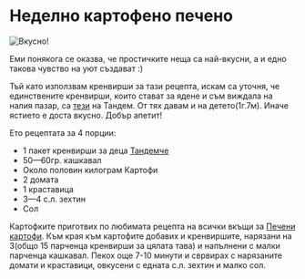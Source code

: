 # Неделно картофено печено

![Вкусно!](/images/2018/12/C7F0730A-91F3-4CF3-A67D-3DB4BCB5AF5A.jpeg "Да Ви е сладко!")

Еми понякога се оказва, че простичките неща са най-вкусни, а и едно такова чувство на уют създават :)

Тъй като използвам кренвирши за тази рецепта, искам са уточня, че единствените кренвирши, които стават за ядене и съм виждала на налия пазар, са <a href="https://goo.gl/images/atNqPr">тези</a> на Тандем. От тях давам и на детето(1г.7м). Иначе ястието е доста вкусно. Добър апетит!

Ето рецептата за 4 порции:

<ul>
	<li>1 пакет кренвирши за деца <a href="https://www.randi.bg/product/3767/mini-krenvirshi-za-detsa-tandemche-180gr.html">Тандемче</a></li>
	<li>50—60гр. кашкавал</li>
	<li>Около половин килограм Картофи</li>
	<li>2 домата</li>
	<li>1 краставица</li>
	<li>3—4 с.л. зехтин</li>
	<li>Сол</li>
</ul>


Картофките приготвих по любимата рецепта на всички вкъщи за [Печени картофи](2018-10-08-Печени-пържени-картофи.md). Към края към картофите добавих и кренвиршите, нарязани на 3(общо 15 парченца кренвирши за цялата тава) и напълнени с малки парченца кашкавал. Пекох още 7-10 минути и сврвирах с нарязаните домати и краставици, овкусени с едната с.л. зехтин и малко сол.

